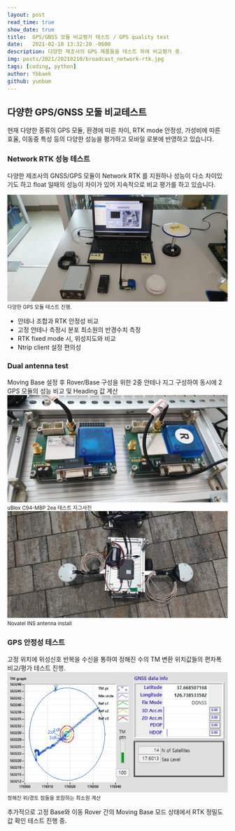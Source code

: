 ```yaml
---
layout: post
read_time: true
show_date: true
title:  GPS/GNSS 모듈 비교평가 테스트 / GPS quality test 
date:   2021-02-10 13:32:20 -0600
description: 다양한 제조사의 GPS 제품들을 테스트 하여 비교평가 중.
img: posts/2021/20210210/broadcast_network-rtk.jpg
tags: [coding, python]
author: Ybbaek
github: yunbum
---
```

## 다양한 GPS/GNSS 모둘 비교테스트
현재 다양한 종류의 GPS 모듈, 환경에 따른 차이, RTK mode 안정성, 가성비에 따른 효율, 이동중 특성 등의 다양한 성능을 평가하고 모바일 로봇에 반영하고 있습니다. 

### Network RTK 성능 테스트
다양한 제조사의 GNSS/GPS 모듈이 Network RTK 를 지원하나 성능이 다소 차이있기도 하고 float 일때의 성능이 차이가 있어 지속적으로 비교 평가를 하고 있습니다.

<img src="./assets/img/posts/2021/20210210/GNSS_test.jpg" alt="Tandy Color Computer TRS80 III"/><small>다양한 GPS 모듈 테스트 진행.</small>

<ul><li>안테나 조합과 RTK 안정성 비교</li><li>고정 안테나 측정시 분포 최소원의 반경수치 측정</li><li>RTK fixed mode 시, 위성지도와 비교</li><li>Ntrip client 설정 편의성</li></ul>

### Dual antenna test
Moving Base 설정 후 Rover/Base 구성을 위한 2중 안테나 지그 구성하여 동시에 2 GPS 모듈의 성능 비교 및 Heading 값 계산
<img src="./assets/img/posts/2021/20210210/dual_m8p.jpg" alt="1"/><small>uBlox C94-M8P 2ea 테스트 지그사진</small>
<img src="./assets/img/posts/2021/20210210/20220614_novatel.jpg" alt="1"/><small>Novatel INS antenna install</small>

### GPS 안정성 테스트
고정 위치에 위성신호 반복을 수신을 통하여 정해진 수의 TM 변환 위치값들의 편차폭 비교/평가 테스트 진행.
<img src="./assets/img/posts/2021/20210210/gnss-test.png" alt="1"/><small>정해진 위/경도 점들을 포함하는 최소원 계산</small>

<p>추가적으로 고정 Base와 이동 Rover 간의 Moving Base 모드 상태에서 RTK 정밀도 값 확인 테스트 진행 중.</p>